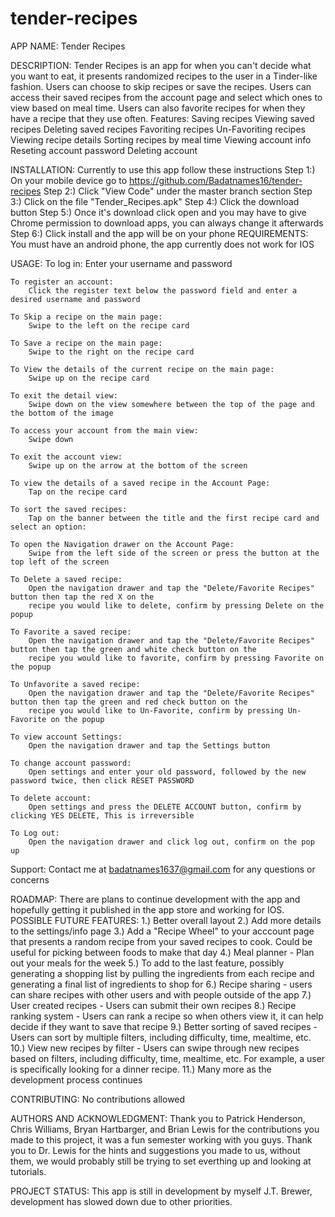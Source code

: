 # tender-recipes
APP NAME: Tender Recipes

DESCRIPTION: Tender Recipes is an app for when you can't decide what you want to eat, it presents randomized recipes to the user
	in a Tinder-like fashion. Users can choose to skip recipes or save the recipes. Users can access their saved recipes from
	the account page and select which ones to view based on meal time. Users can also favorite recipes for when they have a
	recipe that they use often.
	Features:
		Saving recipes
		Viewing saved recipes
		Deleting saved recipes
		Favoriting recipes
		Un-Favoriting recipes
		Viewing recipe details
		Sorting recipes by meal time
		Viewing account info
		Reseting account password
		Deleting account
		
INSTALLATION:
	Currently to use this app follow these instructions
	Step 1:) On your mobile device go to https://github.com/Badatnames16/tender-recipes
	Step 2:) Click "View Code" under the master branch section
	Step 3:) Click on the file "Tender_Recipes.apk"
	Step 4:) Click the download button 
	Step 5:) Once it's download click open and you may have to give Chrome permission to download apps, you can always
			change it afterwards
	Step 6:) Click install and the app will be on your phone
	REQUIREMENTS: You must have an android phone, the app currently does not work for IOS
	
USAGE:
	To log in:
		Enter your username and password
		
	To register an account:
		Click the register text below the password field and enter a desired username and password
		
	To Skip a recipe on the main page:
		Swipe to the left on the recipe card
		
	To Save a recipe on the main page:
		Swipe to the right on the recipe card
		
	To View the details of the current recipe on the main page:
		Swipe up on the recipe card
		
	To exit the detail view:
		Swipe down on the view somewhere between the top of the page and the bottom of the image
		
	To access your account from the main view:
		Swipe down
		
	To exit the account view:
		Swipe up on the arrow at the bottom of the screen
	
	To view the details of a saved recipe in the Account Page:
		Tap on the recipe card
		
	To sort the saved recipes:
		Tap on the banner between the title and the first recipe card and select an option:
		
	To open the Navigation drawer on the Account Page:
		Swipe from the left side of the screen or press the button at the top left of the screen

	To Delete a saved recipe:
		Open the navigation drawer and tap the "Delete/Favorite Recipes" button then tap the red X on the
		recipe you would like to delete, confirm by pressing Delete on the popup
		
	To Favorite a saved recipe:
		Open the navigation drawer and tap the "Delete/Favorite Recipes" button then tap the green and white check button on the
		recipe you would like to favorite, confirm by pressing Favorite on the popup
		
	To Unfavorite a saved recipe:
		Open the navigation drawer and tap the "Delete/Favorite Recipes" button then tap the green and red check button on the
		recipe you would like to Un-Favorite, confirm by pressing Un-Favorite on the popup
		
	To view account Settings:
		Open the navigation drawer and tap the Settings button
		
	To change account password:
		Open settings and enter your old password, followed by the new password twice, then click RESET PASSWORD
		
	To delete account:
		Open settings and press the DELETE ACCOUNT button, confirm by clicking YES DELETE, This is irreversible
		
	To Log out:
		Open the navigation drawer and click log out, confirm on the pop up
		
Support:
	Contact me at badatnames1637@gmail.com for any questions or concerns
	
ROADMAP:
	There are plans to continue development with the app and hopefully getting it published in the app store and working for IOS.
	POSSIBLE FUTURE FEATURES:
		1.) Better overall layout
		2.) Add more details to the settings/info page
		3.) Add a "Recipe Wheel" to your acccount page that presents a random recipe from your saved recipes to cook.
			 Could be useful for picking between foods to make that day
		4.) Meal planner - Plan out your meals for the week
		5.) To add to the last feature, possibly generating a shopping list by pulling the ingredients
			 from each recipe and generating a final list of ingredients to shop for
		6.) Recipe sharing - users can share recipes with other users and with people outside of the app
		7.) User created recipes - Users can submit their own recipes
		8.) Recipe ranking system - Users can rank a recipe so when others view it, it can help decide if they want to
			 save that recipe
		9.) Better sorting of saved recipes - Users can sort by multiple filters, including difficulty, time, mealtime, etc.
		10.) View new recipes by filter - Users can swipe through new recipes based on filters, including
			 difficulty, time, mealtime, etc.
			For example, a user is specifically looking for a dinner recipe.
		11.) Many more as the development process continues
		
CONTRIBUTING:
	No contributions allowed
	
AUTHORS AND ACKNOWLEDGMENT:
	Thank you to Patrick Henderson, Chris Williams, Bryan Hartbarger, and Brian Lewis for the contributions you made
		 to this project, it was a fun semester working with you guys.
	Thank you to Dr. Lewis for the hints and suggestions you made to us, without them, we would probably still be
		 trying to set everthing up and looking at tutorials.
	
PROJECT STATUS:
	This app is still in development by myself J.T. Brewer, development has slowed down due to other priorities.
